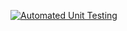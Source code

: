 [![Automated Unit Testing](https://github.com/ttowntom/noroff-workflow-ca/actions/workflows/test-unit.yml/badge.svg)](https://github.com/ttowntom/noroff-workflow-ca/actions/workflows/test-unit.yml)
